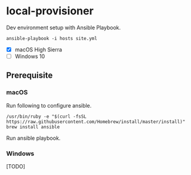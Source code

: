 # local-provisioner

Dev environment setup with Ansible Playbook.

```shell
ansible-playbook -i hosts site.yml
```

- [x] macOS High Sierra
- [ ] Windows 10

## Prerequisite

### macOS

Run following to configure ansible.

```shell
/usr/bin/ruby -e "$(curl -fsSL https://raw.githubusercontent.com/Homebrew/install/master/install)"
brew install ansible
```

Run ansible playbook.

### Windows

[TODO]